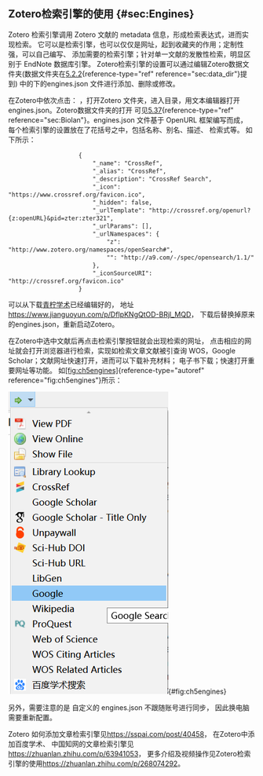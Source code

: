 ## Zotero检索引擎的使用 {#sec:Engines}

Zotero 检索引擎调用 Zotero 文献的 metadata 信息，形成检索表达式，进而实现检索。 它可以是检索引擎，也可以仅仅是网址，起到收藏夹的作用；定制性强，可以自己编写、 添加需要的检索引擎；针对单一文献的发散性检索，明显区别于 EndNote 数据库引擎。 Zotero检索引擎的设置可以通过编辑Zotero数据文件夹(数据文件夹在[5.2.2](#sec:data_dir){reference-type="ref" reference="sec:data_dir"}提到) 中的下的engines.json 文件进行添加、删除或修改。

在Zotero中依次点击： ，打开Zotero 文件夹，进入目录，用文本编辑器打开engines.json。Zotero数据文件夹的打开 可见[5.37](#sec:Biolan){reference-type="ref" reference="sec:Biolan"}。engines.json 文件基于 OpenURL 框架编写而成， 每个检索引擎的设置放在了花括号之中，包括名称、别名、描述、 检索式等。 如下所示：

                        {
                            "_name": "CrossRef",
                            "_alias": "CrossRef",
                            "_description": "CrossRef Search",
                            "_icon": "https://www.crossref.org/favicon.ico",
                            "_hidden": false,
                            "_urlTemplate": "http://crossref.org/openurl?{z:openURL}&pid=zter:zter321",
                            "_urlParams": [],
                            "_urlNamespaces": {
                                "z": "http://www.zotero.org/namespaces/openSearch#",
                                "": "http://a9.com/-/spec/opensearch/1.1/"
                            },
                            "_iconSourceURI": "http://crossref.org/favicon.ico"
                        }

可以从下载[青柠学术](https://www.zhihu.com/people/iseex/answers
            )已经编辑好的， 地址<https://www.jianguoyun.com/p/DfIpKNgQtOD-BRjl_MQD>， 下载后替换掉原来的engines.json，重新启动Zotero。

在Zotero中选中文献后再点击检索引擎按钮就会出现检索的网址， 点击相应的网址就会打开浏览器进行检索，实现如检索文章文献被引查询 WOS，Google Scholar；文献网址快速打开，进而可以下载补充材料； 电子书下载；快速打开重要网址等功能。 如[\[fig:ch5engines\]](#fig:ch5engines){reference-type="autoref" reference="fig:ch5engines"}所示：

![重启Zotero后选中文献显示的检索引擎](ch5engines.png){#fig:ch5engines}

另外，需要注意的是 自定义的 engines.json 不跟随账号进行同步， 因此换电脑需要重新配置。

Zotero 如何添加文章检索引擎见<https://sspai.com/post/40458>， 在Zotero中添加百度学术、 中国知网的文章检索引擎见<https://zhuanlan.zhihu.com/p/63941053>， 更多介绍及视频操作见Zotero检索引擎的使用<https://zhuanlan.zhihu.com/p/268074292>。

